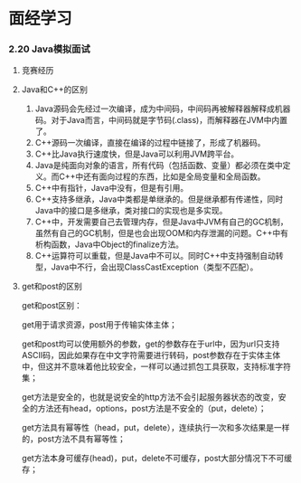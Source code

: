 # 面经学习

### 2.20 Java模拟面试

1. 竞赛经历

2. Java和C++的区别

   1. Java源码会先经过一次编译，成为中间码，中间码再被解释器解释成机器码。对于Java而言，中间码就是字节码(.class)，而解释器在JVM中内置了。
   2. C++源码一次编译，直接在编译的过程中链接了，形成了机器码。
   3. C++比Java执行速度快，但是Java可以利用JVM跨平台。
   4. Java是纯面向对象的语言，所有代码（包括函数、变量）都必须在类中定义。而C++中还有面向过程的东西，比如是全局变量和全局函数。
   5. C++中有指针，Java中没有，但是有引用。
   6. C++支持多继承，Java中类都是单继承的。但是继承都有传递性，同时Java中的接口是多继承，类对接口的实现也是多实现。
   7. C++中，开发需要自己去管理内存，但是Java中JVM有自己的GC机制，虽然有自己的GC机制，但是也会出现OOM和内存泄漏的问题。C++中有析构函数，Java中Object的finalize方法。
   8. C++运算符可以重载，但是Java中不可以。同时C++中支持强制自动转型，Java中不行，会出现ClassCastException（类型不匹配）。

3. get和post的区别

     get和post区别： 

     get用于请求资源，post用于传输实体主体； 

     get和post均可以使用额外的参数，get的参数存在于url中，因为url只支持ASCII码，因此如果存在中文字符需要进行转码，post参数存在于实体主体中，但这并不意味着他比较安全，一样可以通过抓包工具获取，支持标准字符集； 

     get方法是安全的，也就是说安全的http方法不会引起服务器状态的改变，安全的方法还有head，options，post方法是不安全的（put，delete）； 

     get方法具有幂等性（head，put，delete），连续执行一次和多次结果是一样的，post方法不具有幂等性； 

     get方法本身可缓存(head)，put，delete不可缓存，post大部分情况下不可缓存； 